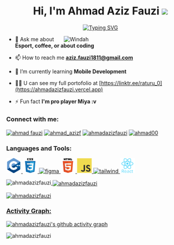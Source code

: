 <h1 align="center">Hi, I'm Ahmad Aziz Fauzi <img src="https://media.giphy.com/media/hvRJCLFzcasrR4ia7z/giphy.gif" width="28"></h1>
<p align="center">
<a href="https://git.io/typing-svg"><img src="https://readme-typing-svg.demolab.com?font=Fira+Code&duration=2500&pause=1000&background=6DFF2B00&center=true&vCenter=true&width=435&lines=Assalamua'alaikum;Welcome+to+my+github;Excited+to+learn+about+coding+;and+don't+forget+mabar" alt="Typing SVG" /></a>
</p>

<img align="right" alt="Windah" width="350" src="https://media.giphy.com/media/YrA5KuBKGKavuf5r34/giphy.gif">




- 💬 Ask me about **Esport, coffee, or about coding**

- 📫 How to reach me **aziz.fauzi1811@gmail.com**
  
- 🌱 I’m currently learning **Mobile Development**

- 👨‍💻 U can see my full portofolio at [https://linktr.ee/raturu_0](https://ahmadazizfauzi.vercel.app)

- ⚡ Fun fact **I'm pro player Miya :v**


<h3 align="left">Connect with me:</h3>
<p align="left">
<a href="http://www.linkedin.com/in/ahmad-fauzi-4a1207268" target="blank"><img align="center" src="https://raw.githubusercontent.com/rahuldkjain/github-profile-readme-generator/master/src/images/icons/Social/linked-in-alt.svg" alt="ahmad fauzi" height="30" width="40" /></a>
<a href="https://instagram.com/ahmad_azizf" target="blank"><img align="center" src="https://raw.githubusercontent.com/rahuldkjain/github-profile-readme-generator/master/src/images/icons/Social/instagram.svg" alt="ahmad_azizf" height="30" width="40" /></a>
<a href="https://www.youtube.com/c/ahmadazizfauzi" target="blank"><img align="center" src="https://raw.githubusercontent.com/rahuldkjain/github-profile-readme-generator/master/src/images/icons/Social/youtube.svg" alt="ahmadazizfauzi" height="30" width="40" /></a>
<a href="https://www.codechef.com/users/ahmad00" target="blank"><img align="center" src="https://cdn.jsdelivr.net/npm/simple-icons@3.1.0/icons/codechef.svg" alt="ahmad00" height="30" width="40" /></a>
</p>

<h3 align="left">Languages and Tools:</h3>
<p align="left"> <a href="https://www.w3schools.com/cpp/" target="_blank" rel="noreferrer"> <img src="https://raw.githubusercontent.com/devicons/devicon/master/icons/cplusplus/cplusplus-original.svg" alt="cplusplus" width="40" height="40"/> </a> 
<a href="https://www.w3schools.com/css/" target="_blank" rel="noreferrer"> <img src="https://raw.githubusercontent.com/devicons/devicon/master/icons/css3/css3-original-wordmark.svg" alt="css3" width="40" height="40"/> </a> 
<a href="https://www.figma.com/" target="_blank" rel="noreferrer"> <img src="https://www.vectorlogo.zone/logos/figma/figma-icon.svg" alt="figma" width="40" height="40"/> </a>
<a href="https://www.w3.org/html/" target="_blank" rel="noreferrer"> <img src="https://raw.githubusercontent.com/devicons/devicon/master/icons/html5/html5-original-wordmark.svg" alt="html5" width="40" height="40"/> </a> 
<a href="https://developer.mozilla.org/en-US/docs/Web/JavaScript" target="_blank" rel="noreferrer"> <img src="https://raw.githubusercontent.com/devicons/devicon/master/icons/javascript/javascript-original.svg" alt="javascript" width="40" height="40"/> </a> 
<a href="https://tailwindcss.com/" target="_blank" rel="noreferrer"> <img src="https://www.vectorlogo.zone/logos/tailwindcss/tailwindcss-icon.svg" alt="tailwind" width="40" height="40"/> </a>
<a href="https://reactjs.org/" target="_blank" rel="noreferrer">  <img src="https://raw.githubusercontent.com/devicons/devicon/master/icons/react/react-original-wordmark.svg" alt="react" width="40" height="40"/>

<p><img align="left" src="https://github-readme-stats.vercel.app/api/top-langs?username=ahmadazizfauzi&show_icons=true&locale=en&theme=tokyonight" alt="ahmadazizfauzi" /></p>

<p>&nbsp;<img align="center" src="https://github-readme-stats.vercel.app/api?username=ahmadazizfauzi&show_icons=true&locale=en&theme=tokyonight" alt="ahmadazizfauzi" /></p>

<p><img align="center" src="https://github-readme-streak-stats.herokuapp.com/?user=ahmadazizfauzi&theme=tokyonight" alt="ahmadazizfauzi" /></p>

<h3 align="left">Activity Graph:</h3>

[![ahmadazizfauzi's github activity graph](https://github-readme-activity-graph.vercel.app/graph?username=ahmadazizfauzi&theme=tokyo-night)](https://github.com/ahmadazizfauzi/github-readme-activity-graph)

<p align="left"> <img src="https://komarev.com/ghpvc/?username=ahmadazizfauzi&label=Profile%20views&color=0e75b6&style=flat" alt="ahmadazizfauzi" /> </p>
